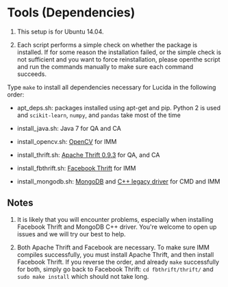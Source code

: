 # Tools (Dependencies)

1. This setup is for Ubuntu 14.04.

2. Each script performs a simple check on whether the package is
 installed. If for some reason the installation failed, or the simple check
 is not sufficient and you want to force reinstallation,
 please openthe script and run the commands manually to make sure each command succeeds.

Type `make` to install all dependencies necessary for Lucida in the following order:

- apt_deps.sh: packages installed using apt-get and pip.
Python 2 is used and `scikit-learn`, `numpy`, and `pandas` take most of the time

- install_java.sh: Java 7 for QA and CA

- install_opencv.sh: [OpenCV](http://opencv.org/) for IMM

- install_thrift.sh: [Apache Thrift 0.9.3](https://thrift.apache.org/) for QA, and CA

- install_fbthrift.sh: [Facebook Thrift](https://github.com/facebook/fbthrift) for IMM

- install_mongodb.sh: [MongoDB](https://www.mongodb.com/)
and [C++ legacy driver](https://github.com/mongodb/mongo-cxx-driver/tree/legacy) for CMD and IMM

## Notes

1. It is likely that you will encounter problems, especially when installing Facebook Thrift
and MongoDB C++ driver. You're welcome to open up issues and we will try our best to help. 

2. Both Apache Thrift and Facebook are necessary. To make sure IMM
compiles successfully, you must install Apache Thrift, and then install Facebook Thrift.
If you reverse the order, and already `make` successfully for both,
simply go back to Facebook Thrift: `cd fbthrift/thrift/`
and `sudo make install` which should not take long.
  
